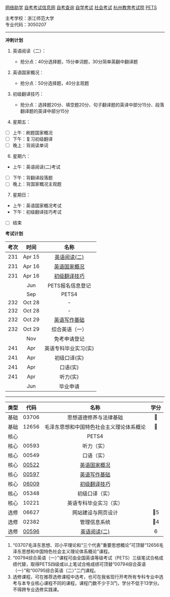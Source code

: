[网络助学](https://zhejiang.zikao365.com)
[自考考试信息网](https://zk.zjzs.net/)
[自考查询](http://61.175.196.157/zkcxController.do?list)
[自学考试](https://www.zjzs.net/moban/index/2c9081f061d15b160161d1661f040016_tree.html)
[社会考试](https://www.zjzs.net/moban/index/2c9081f061d15b160161d1664ccd0018_tree.html)
[杭州教育考试院](http://www.hzjyksy.cn/)
[PETS](https://pets.neea.edu.cn/)

主考学校：浙江师范大学<br/>
专业代码：3050207

<a-countdown name="考试" date="2023-4-15" type="day"></a-countdown>

<a-remind message="PETS报名信息登记" start="2023-5-15" end="2023-7-1"></a-remind>

<a-remind message="免考登记" start="2023-11-1" end="2023-12-1"></a-remind>

---

**冲刺计划**

1. 英语阅读（二）：
   * 抢分点：40分选择题，15分单词题，30分简单英翻中翻译题
2. 英语国家概况：
   * 抢分点：50分选择题，40分主观题
3. 初级翻译技巧：
   * 抢分点：选择题20分、填空题20分、句子翻译题的英译中部分15分、段落翻译题的英译中部分15分

5. 星期五：
  - [ ] 上午：刷题国家概况
  - [ ] 下午：复习初级翻译
  - [ ] 晚上：背阅读单词
6. 星期六：
  - 上午：英语阅读(二)考试
  - [ ] 下午：背翻译段落题
  - [ ] 晚上：背国家概况主观题
7. 星期日：
  - 上午：英语国家概况考试
  - 下午：初级翻译技巧考试
  - [ ] 结束

**考试计划**

|考次|时间|名称|
|:----------:|:----------:|:----------:|
|231|Apr 15|[英语阅读(二)](00596.md)|
|231|Apr 16|[英语国家概况](00522.md)|
|231|Apr 16|[初级翻译技巧](06009.md)|
||Jun|PETS报名信息登记|
||Sep|PETS4|
|232|Oct 28|-|
|232|Oct 28|-|
|232|Oct 29|[英语写作基础](00597.md)|
|232|Oct 29|综合英语（一）|
||Nov|免考申请登记|
|241|Apr|英语专科毕业实习(实)|
|241|Apr|初级口译(实)|
|241|Apr|口语(实)|
|241|Apr|听力(实)|
||Jun|毕业申请|

---

|类型|代码|名称|学分|
|:----------:|:----------:|:----------:|:----------:|
|基础|03706|思想道德修养与法律基础|🥇|
|基础|12656|毛泽东思想和中国特色社会主义理论体系概论|🥇|
|核心||PETS4| |
|核心|00593|听力（实）| |
|核心|00549|口语（实）| |
|核心|[00522](00522.md)|[英语国家概况](00522.md)| |
|核心|[00597](00597.md)|[英语写作基础](00597.md)| |
|核心|[06009](06009.md)|[初级翻译技巧](06009.md)| |
|核心|05348|初级口译（实）| |
|核心|10221|英语专科毕业实习（实）| |
|选修|06627|网站建设与网页设计|🥇5|
|选修|02382|管理信息系统|🥇4|
|选修|[00596](00596.md)|[英语阅读(二)](00596.md)|6|

1. “03707毛泽东思想、邓小平理论和“三个代表”重要思想概论”可顶替“12656毛泽东思想和中国特色社会主义理论体系概论”课程。
2. “00794综合英语（一）”课程可由全国英语等级考试（PETS）三级笔试合格成绩代替，取得PETS四级或以上笔试合格成绩可顶替“00794综合英语（一）”和“00795综合英语（二）”二门课程。
3. 选修课程，可在推荐选修课程中选考，也可在我省现行开考所有专科专业中选考与本专业核心课程不同的课程，课程门数不少于3门，学分不低于13学分。不得跨专业选修实践课。
